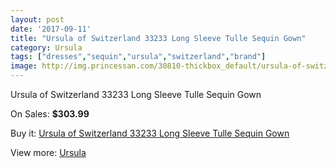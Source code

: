 ```yaml
---
layout: post
date: '2017-09-11'
title: "Ursula of Switzerland 33233 Long Sleeve Tulle Sequin Gown"
category: Ursula
tags: ["dresses","sequin","ursula","switzerland","brand"]
image: http://img.princessan.com/30810-thickbox_default/ursula-of-switzerland-33233-long-sleeve-tulle-sequin-gown.jpg
---
```

Ursula of Switzerland 33233 Long Sleeve Tulle Sequin Gown

On Sales: **$303.99**
<a href="https://www.princessan.com/en/ursula/13969-ursula-of-switzerland-33233-long-sleeve-tulle-sequin-gown.html"><amp-img layout="responsive" width="600" height="600" src="//img.princessan.com/30810-thickbox_default/ursula-of-switzerland-33233-long-sleeve-tulle-sequin-gown.jpg" alt="Ursula of Switzerland 33233 Long Sleeve Tulle Sequin Gown 0" /></a>

Buy it: [Ursula of Switzerland 33233 Long Sleeve Tulle Sequin Gown](https://www.princessan.com/en/ursula/13969-ursula-of-switzerland-33233-long-sleeve-tulle-sequin-gown.html "Ursula of Switzerland 33233 Long Sleeve Tulle Sequin Gown")

View more: [Ursula](https://www.princessan.com/en/72-ursula "Ursula")